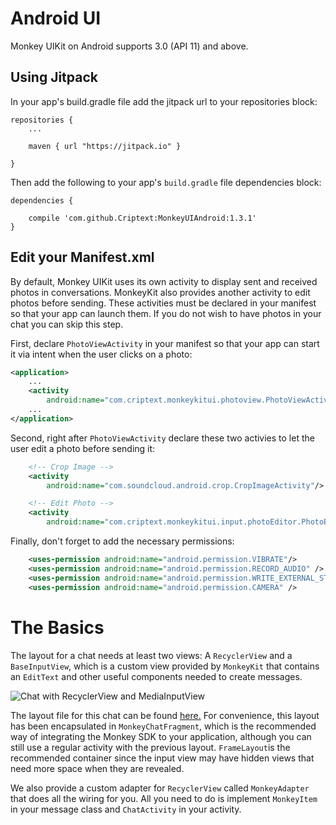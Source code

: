 
# Android UI

Monkey UIKit on Android supports 3.0 (API 11) and above.

## Using Jitpack

In your app's build.gradle file add the jitpack url to your repositories block:
```
repositories {
    ...

    maven { url "https://jitpack.io" }

}
```

Then add the following to your app's `build.gradle` file dependencies block:
```
dependencies {

    compile 'com.github.Criptext:MonkeyUIAndroid:1.3.1'
}
```

## Edit your Manifest.xml
By default, Monkey UIKit uses its own activity to display sent and received 
photos in conversations. MonkeyKit also provides another activity to edit 
photos before sending. These activities must be declared in your manifest so
that your app can launch them. If you do not wish to have photos in your chat 
you can skip this step. 

First, declare `PhotoViewActivity` in your manifest so that your app 
can start it via intent when the user clicks on a photo:

```xml
<application>
    ...
    <activity
        android:name="com.criptext.monkeykitui.photoview.PhotoViewActivity"/>
    ...
</application>
```

Second, right after `PhotoViewActivity` declare these two activies to let the 
user edit a photo before sending it:

```xml
    <!-- Crop Image -->
    <activity
        android:name="com.soundcloud.android.crop.CropImageActivity"/>

    <!-- Edit Photo -->
    <activity
        android:name="com.criptext.monkeykitui.input.photoEditor.PhotoEditorActivity" />
```

Finally, don't forget to add the necessary permissions:
```xml
    <uses-permission android:name="android.permission.VIBRATE"/>
    <uses-permission android:name="android.permission.RECORD_AUDIO" />
    <uses-permission android:name="android.permission.WRITE_EXTERNAL_STORAGE" />
    <uses-permission android:name="android.permission.CAMERA" />
```

# The Basics

The layout for a chat needs at least two views: A `RecyclerView` and a
`BaseInputView`, which is a custom view provided by `MonkeyKit`  that contains an
`EditText` and other useful components needed to create messages.

![Chat with RecyclerView and
MediaInputView](https://cloud.githubusercontent.com/assets/14115856/14875816/22e457e2-0cd4-11e6-8096-add2cd2a3f20.jpeg)

The layout file for this chat can be found
[here.](https://github.com/Criptext/MonkeyUIAndroid/blob/master/app/src/main/res/layout/activity_main.xml) For convenience, this layout has been encapsulated in `MonkeyChatFragment`, which is the recommended way of integrating the Monkey SDK to your application, although you can still use a regular activity with the previous layout.
`FrameLayout`is the recommended container since the input view may have hidden
views that need more space when they are revealed.

We also provide a custom adapter for `RecyclerView` called `MonkeyAdapter` that
does all the wiring for you. All you need to do is implement `MonkeyItem` in
your message class and `ChatActivity` in your activity.

